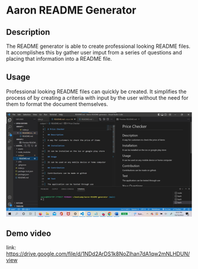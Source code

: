 # Aaron README Generator

## Description
The README generator is able to create professional looking README files. It accomplishes this by gather user imput from a series of questions and placing that information into a README file.

## Usage

Professional looking README files can quickly be created. It simplifies the process of by creating a criteria with input by the user without the need for them to format the document themselves.

<img src ="./assets/Readme generator.jpg">

## Demo video

link: https://drive.google.com/file/d/1NDd2ArDS1k8NoZlhan7dA1qw2mNLHDUN/view